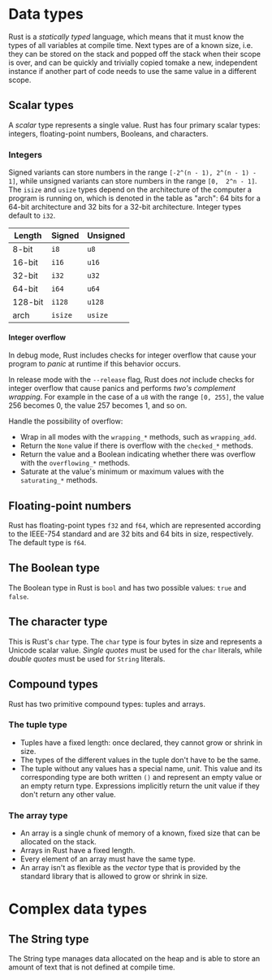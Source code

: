 # Data types

Rust is a *statically typed* language, which means that it must know the types of all variables at compile time.
Next types are of a known size, i.e. they can be stored on the stack and popped off the stack 
when their scope is over, and can be quickly and trivially copied tomake a new, independent instance 
if another part of code needs to use the same value in a different scope.

## Scalar types

A *scalar* type represents a single value.
Rust has four primary scalar types: integers, floating-point numbers, Booleans, and characters.

### Integers

Signed variants can store numbers in the range `[-2^(n - 1), 2^(n - 1) - 1]`, 
while unsigned variants can store numbers in the range `[0,  2^n - 1]`.
The `isize` and `usize` types depend on the architecture of the computer a program is running on, 
which is denoted in the table as "arch": 64 bits for a 64-bit architecture and 32 bits for a 32-bit architecture.
Integer types default to `i32`.

| Length  | Signed  | Unsigned |
|---------|---------|----------|
| 8-bit   | `i8`    | `u8`     |
| 16-bit  | `i16`   | `u16`    |
| 32-bit  | `i32`   | `u32`    |
| 64-bit  | `i64`   | `u64`    |  
| 128-bit | `i128`  | `u128`   |  
| arch    | `isize` | `usize`  |

#### Integer overflow

In debug mode, Rust includes checks for integer overflow that
cause your program to *panic* at runtime if this behavior occurs.

In release mode with the `--release` flag, Rust does *not* include checks for integer overflow that cause panics and
performs *two's complement wrapping*. For example in the case of a `u8` with the range `[0, 255]`, 
the value 256 becomes 0, the value 257 becomes 1, and so on.

Handle the possibility of overflow:
- Wrap in all modes with the `wrapping_*` methods, such as `wrapping_add`.
- Return the `None` value if there is overflow with the `checked_*` methods.
- Return the value and a Boolean indicating whether there was overflow with the `overflowing_*` methods.
- Saturate at the value's minimum or maximum values with the `saturating_*` methods.

## Floating-point numbers

Rust has floating-point types `f32` and `f64`, which are represented according to the IEEE-754 standard and 
are 32 bits and 64 bits in size, respectively.
The default type is `f64`.

## The Boolean type

The Boolean type in Rust is `bool` and has two possible values: `true` and `false`.

## The character type

This is Rust's `char` type.
The `char` type is four bytes in size and represents a Unicode scalar value.
*Single quotes* must be used for the `char` literals, while *double quotes* must be used for `String` literals.

## Compound types

Rust has two primitive compound types: tuples and arrays.

### The tuple type

- Tuples have a fixed length: once declared, they cannot grow or shrink in size.
- The types of the different values in the tuple don't have to be the same.
- The tuple without any values has a special name, *unit*. 
This value and its corresponding type are both written `()` and represent an empty value or an empty return type. 
Expressions implicitly return the unit value if they don't return any other value.

### The array type

- An array is a single chunk of memory of a known, fixed size that can be allocated on the stack.
- Arrays in Rust have a fixed length.
- Every element of an array must have the same type.
- An array isn't as flexible as the *vector* type that is
provided by the standard library that is allowed to grow or shrink in size.

# Complex data types

## The String type

The String type manages data allocated on the heap and 
is able to store an amount of text that is not defined at compile time.
